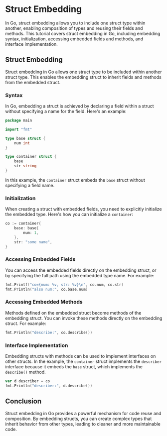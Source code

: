 # Struct Embedding

In Go, struct embedding allows you to include one struct type within another, enabling composition of types and reusing their fields and methods. This tutorial covers struct embedding in Go, including embedding syntax, initialization, accessing embedded fields and methods, and interface implementation.

## Struct Embedding

Struct embedding in Go allows one struct type to be included within another struct type. This enables the embedding struct to inherit fields and methods from the embedded struct.

### Syntax

In Go, embedding a struct is achieved by declaring a field within a struct without specifying a name for the field. Here's an example:

```go
package main

import "fmt"

type base struct {
    num int
}

type container struct {
    base
    str string
}
```

In this example, the `container` struct embeds the `base` struct without specifying a field name.

### Initialization

When creating a struct with embedded fields, you need to explicitly initialize the embedded type. Here's how you can initialize a `container`:

```go
co := container{
    base: base{
        num: 1,
    },
    str: "some name",
}
```

### Accessing Embedded Fields

You can access the embedded fields directly on the embedding struct, or by specifying the full path using the embedded type name. For example:

```go
fmt.Printf("co={num: %v, str: %v}\n", co.num, co.str)
fmt.Println("also num:", co.base.num)
```

### Accessing Embedded Methods

Methods defined on the embedded struct become methods of the embedding struct. You can invoke these methods directly on the embedding struct. For example:

```go
fmt.Println("describe:", co.describe())
```

### Interface Implementation

Embedding structs with methods can be used to implement interfaces on other structs. In the example, the `container` struct implements the `describer` interface because it embeds the `base` struct, which implements the `describe()` method.

```go
var d describer = co
fmt.Println("describer:", d.describe())
```

## Conclusion

Struct embedding in Go provides a powerful mechanism for code reuse and composition. By embedding structs, you can create complex types that inherit behavior from other types, leading to cleaner and more maintainable code.